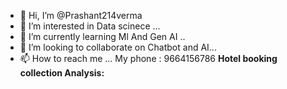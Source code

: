 - 👋 Hi, I’m @Prashant214verma
- 👀 I’m interested in Data scinece ...
- 🌱 I’m currently learning Ml And Gen AI ..
- 💞️ I’m looking to collaborate on Chatbot and AI...
- 📫 How to reach me ... My phone : 9664156786
**Hotel booking collection Analysis:**
  


<!---
Prashant214verma/Prashant214verma is a ✨ special ✨ repository because its `README.md` (this file) appears on your GitHub profile.
You can click the Preview link to take a look at your changes.
--->
